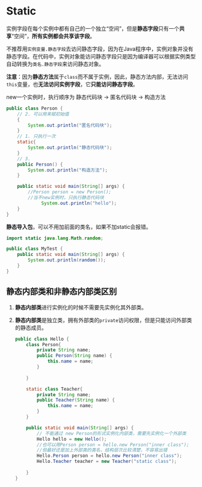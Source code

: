 # Static

实例字段在每个实例中都有自己的一个独立“空间”，但是**静态字段**只有一个**共享**“空间”，**所有实例都会共享该字段**。

不推荐用`实例变量.静态字段`去访问静态字段，因为在Java程序中，实例对象并没有静态字段。在代码中，实例对象能访问静态字段只是因为编译器可以根据实例类型自动转换为`类名.静态字段`来访问静态对象。

**注意**：因为**静态方法**属于`class`而不属于实例，因此，静态方法内部，无法访问`this`变量，也**无法访问实例字段**，它**只能访问静态字段**。

new一个实例时，执行顺序为  静态代码块 -> 匿名代码块 -> 构造方法

```java
public class Person {
    // 2. 可以用来赋初始值
    {
        System.out.println("匿名代码块");
    }
    // 1. 只执行一次
    static{
        System.out.println("静态代码块");
    }
    // 3.  
    public Person() {
        System.out.println("构造方法");
    }

    public static void main(String[] args) {
        //Person person = new Person();
        //当不new实例时，只执行静态代码块
     		 System.out.println("hello");
    }
}

```

**静态导入包**，可以不用加前面的类名，如果不加static会报错。

```java
import static java.lang.Math.random;

public class MyTest {
    public static void main(String[] args) {
        System.out.println(random());
    }
}

```

## 静态内部类和非静态内部类区别

1. **静态内部类**进行实例化的时候不需要先实例化其外部类。

2. **静态内部类**是独立类，拥有外部类的`private`访问权限，但是只能访问外部类的静态成员。

   ```java
   public class Hello {
       class Person{
           private String name;
           public Person(String name) {
               this.name = name;
           }
           
       }
   
       static class Teacher{
           private String name;
           public Teacher(String name) {
               this.name = name;
           }
       }
   
       public static void main(String[] args) {
           // 不能通过 new Person的形式实例化内部类，需要先实例化一个外部类
           Hello hello = new Hello();
           //也可以用Person person = hello.new Person("inner class");
           //但最好还是加上外部类的类名，结构层次比较清楚，不容易出错
           Hello.Person person = hello.new Person("inner class");
           Hello.Teacher teacher = new Teacher("static class");
         
       }
   }
   ```

   
